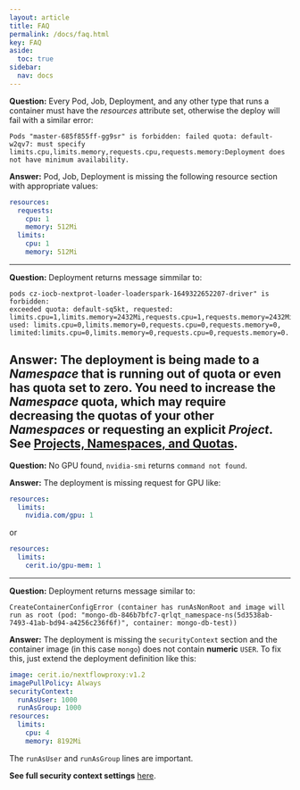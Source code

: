 ```yaml
---
layout: article
title: FAQ
permalink: /docs/faq.html
key: FAQ
aside:
  toc: true
sidebar:
  nav: docs
---
```


**Question:** Every Pod, Job, Deployment, and any other type that runs a container must have the *resources* attribute set, otherwise the deploy will fail with a similar error:
```
Pods "master-685f855ff-gg9sr" is forbidden: failed quota: default-w2qv7: must specify limits.cpu,limits.memory,requests.cpu,requests.memory:Deployment does not have minimum availability.
```

**Answer:** Pod, Job, Deployment is missing the following resource section with appropriate values:
```yaml
resources:
  requests:
    cpu: 1
    memory: 512Mi
  limits:
    cpu: 1
    memory: 512Mi

```

---

**Question:** Deployment returns message simmilar to:
```
pods cz-iocb-nextprot-loader-loaderspark-1649322652207-driver" is forbidden: 
exceeded quota: default-sq5kt, requested: limits.cpu=1,limits.memory=2432Mi,requests.cpu=1,requests.memory=2432Mi, 
used: limits.cpu=0,limits.memory=0,requests.cpu=0,requests.memory=0,
limited:limits.cpu=0,limits.memory=0,requests.cpu=0,requests.memory=0.
```

**Answer:** The deployment is being made to a *Namespace* that is running out of quota or even has quota set to zero. You need to increase the *Namespace* quota, which may require decreasing the quotas of your other *Namespaces* or requesting an explicit *Project*. See [Projects, Namespaces, and Quotas](/docs/quotas.html).
---

**Question:** No GPU found, `nvidia-smi` returns `command not found`.

**Answer:** The deployment is missing request for GPU like:
```yaml
resources:
  limits:
    nvidia.com/gpu: 1
```
or
```yaml
resources:   
  limits:
    cerit.io/gpu-mem: 1
```

---

**Question:** Deployment returns message similar to:
```
CreateContainerConfigError (container has runAsNonRoot and image will run as root (pod: "mongo-db-846b7bfc7-qrlqt_namespace-ns(5d3538ab-7493-41ab-bd94-a4256c236f6f)", container: mongo-db-test))
```

**Answer:** The deployment is missing the `securityContext` section and the container image (in this case `mongo`) does not contain **numeric** `USER`. To fix this, just extend the deployment definition like this:
```yaml
image: cerit.io/nextflowproxy:v1.2
imagePullPolicy: Always
securityContext:
  runAsUser: 1000
  runAsGroup: 1000
resources:
  limits:
    cpu: 4
    memory: 8192Mi
```

The `runAsUser` and `runAsGroup` lines are important.

**See full security context settings** [here](https://docs.cerit.io/docs/securitycontext.html).
